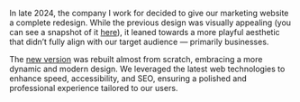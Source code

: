 In late 2024, the company I work for decided to give our marketing website a complete redesign. While the previous
design was visually appealing (you can see a snapshot of
it [here](https://web.archive.org/web/20250216055752/https://appetize.io/)), it leaned towards a more playful aesthetic
that didn’t fully align with our target audience — primarily businesses.

The [new version](https://appetize.io) was rebuilt almost from scratch, embracing a more dynamic and modern
design. We leveraged the latest web technologies to enhance speed, accessibility, and SEO, ensuring a polished and
professional experience tailored to our users.
